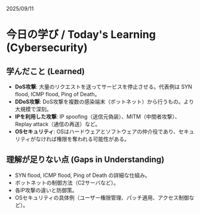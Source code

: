 2025/09/11
# 今日の学び / Today's Learning (Cybersecurity)

## 学んだこと (Learned)
- **DoS攻撃**: 大量のリクエストを送ってサービスを停止させる。代表例は SYN flood, ICMP flood, Ping of Death。
- **DDoS攻撃**: DoS攻撃を複数の感染端末（ボットネット）から行うもの。より大規模で深刻。
- **IPを利用した攻撃**: IP spoofing（送信元偽装）、MITM（中間者攻撃）、Replay attack（通信の再送）など。
- **OSセキュリティ**: OSはハードウェアとソフトウェアの仲介役であり、セキュリティがなければ権限を奪われる可能性がある。

## 理解が足りない点 (Gaps in Understanding)
- SYN flood, ICMP flood, Ping of Death の詳細な仕組み。
- ボットネットの制御方法（C2サーバなど）。
- 各IP攻撃の違いと防御策。
- OSセキュリティの具体例（ユーザー権限管理、パッチ適用、アクセス制御など）。
